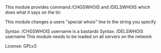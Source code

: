 This module provides command /CHGSWHOIS and /DELSWHOIS which does what it says on the tin

This module changes a users "special whois" line to the string you specify

Syntax: /CHGSWHOIS username is a bastardó
Syntax: /DELSWHOIS username
This module needs to be loaded on all servers on the network


License: GPLv3
